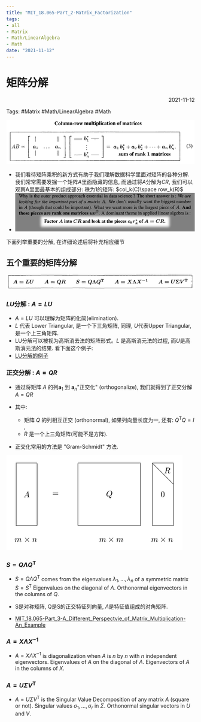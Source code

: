 ```yaml
---
title: "MIT_18.065-Part_2-Matrix_Factorization"
tags:
- all
- Matrix
- Math/LinearAlgebra
- Math
date: "2021-11-12"
---
```

# 矩阵分解

<div align="right"> 2021-11-12</div>

Tags: #Matrix #Math/LinearAlgebra #Math 

![](notes/2021/2021.11/assets/img_2022-10-15-10.png)
- 我们看待矩阵乘积的新方式有助于我们理解数据科学里面对矩阵的各种分解. 我们常常需要发掘一个矩阵$A$里面隐藏的信息, 而通过将$A$分解为$CR$, 我们可以观察A里面最基本的组成部分: 秩为1的矩阵: $col_k(C)\space row_k(R)$
- ![](notes/2021/2021.11/assets/img_2022-10-15-11.png)


下面列举重要的分解, 在详细论述后将补充相应细节

## 五个重要的矩阵分解
![](notes/2021/2021.11/assets/img_2022-10-15-12.png)

### $LU$分解 : $A=L U$
- $A=L U$ 可以理解为矩阵的化简(elimination). 
- $L$ 代表 Lower Triangular, 是一个下三角矩阵, 同理, $U$代表Upper Triangular, 是一个上三角矩阵.
- LU分解可以被视为高斯消去法的矩阵形式。$L$ 是高斯消元法的过程, 而$U$是高斯消元法的结果. 看下面这个例子:
- [LU分解的例子](notes/2021/2021.11/LU分解的例子.md)

### 正交分解 : $A=Q R$
- 通过将矩阵 $A$ 的列$\boldsymbol{a}_{1}$ 到 $\boldsymbol{a}_{n}$"正交化" (orthogonalize), 我们就得到了正交分解$A=Q R$

- 其中:
	- 矩阵 $Q$ 的列相互正交 (orthonormal),  如果列向量长度为一, 还有:  $Q^{\mathrm{T}} Q=I$ , 
	- $R$ 是一个上三角矩阵(可能不是方阵).
- 正交化常用的方法是 "Gram-Schmidt" 方法.

![](notes/2021/2021.11/assets/Pasted%20image%2020211112210720.png)

### $S=Q \Lambda Q^{\mathrm{T}}$
- $S=Q \Lambda Q^{\mathrm{T}}$ comes from the eigenvalues $\lambda_{1}, \ldots, \lambda_{n}$ of a symmetric matrix $S=S^{\mathrm{T}}$ Eigenvalues on the diagonal of $\Lambda$. Orthonormal eigenvectors in the columns of $Q$.

- S是对称矩阵, Q是S的正交特征列向量, $\Lambda$是特征值组成的对角矩阵.
- [MIT_18.065-Part_3-A_Different_Perspectvie_of_Matrix_Multiplication-An_Example](notes/2021/2021.11/MIT_18.065-Part_3-A_Different_Perspectvie_of_Matrix_Multiplication-An_Example.md)

### $A=X \Lambda X^{-1}$ 
- $A=X \Lambda X^{-1}$ is diagonalization when $A$ is $n$ by $n$ with $n$ independent eigenvectors. Eigenvalues of $A$ on the diagonal of $\Lambda$. Eigenvectors of $A$ in the columns of $X$.

### $A=U \Sigma V^{\mathrm{T}}$ 
- $A=U \Sigma V^{\mathrm{T}}$ is the Singular Value Decomposition of any matrix $A$ (square or not). Singular values $\sigma_{1}, \ldots, \sigma_{r}$ in $\Sigma$. Orthonormal singular vectors in $U$ and $V$.